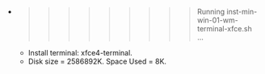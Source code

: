 * >>>>>>>>> Running inst-min-win-01-wm-terminal-xfce.sh ...
  * Install terminal: xfce4-terminal.
  * Disk size = 2586892K. Space Used = 8K.

